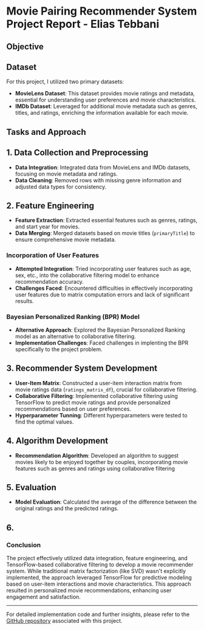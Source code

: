 # Movie Pairing Recommender System Project Report - Elias Tebbani

## Objective

## Dataset

For this project, I utilized two primary datasets:

- **MovieLens Dataset**: This dataset provides movie ratings and metadata, essential for understanding user preferences and movie characteristics.
- **IMDb Dataset**: Leveraged for additional movie metadata such as genres, titles, and ratings, enriching the information available for each movie.

## Tasks and Approach

## 1. Data Collection and Preprocessing

- **Data Integration**: Integrated data from MovieLens and IMDb datasets, focusing on movie metadata and ratings.
- **Data Cleaning**: Removed rows with missing genre information and adjusted data types for consistency.

## 2. Feature Engineering

- **Feature Extraction**: Extracted essential features such as genres, ratings, and start year for movies.
- **Data Merging**: Merged datasets based on movie titles (`primaryTitle`) to ensure comprehensive movie metadata.

### Incorporation of User Features

- **Attempted Integration**: Tried incorporating user features such as age, sex, etc., into the collaborative filtering model to enhance recommendation accuracy.
- **Challenges Faced**: Encountered difficulties in effectively incorporating user features due to matrix computation errors and lack of significant results.

### Bayesian Personalized Ranking (BPR) Model

- **Alternative Approach**: Explored the Bayesian Personalized Ranking model as an alternative to collaborative filtering.
- **Implementation Challenges**: Faced challenges in implenting the BPR specifically to the project problem.

## 3. Recommender System Development

- **User-Item Matrix**: Constructed a user-item interaction matrix from movie ratings data (`ratings_matrix_df`), crucial for collaborative filtering.
- **Collaborative Filtering**: Implemented collaborative filtering using TensorFlow to predict movie ratings and provide personalized recommendations based on user preferences.
- **Hyperparameter Tunning**: Different hyperparameters were tested to find the optimal values.

## 4. Algorithm Development

- **Recommendation Algorithm**: Developed an algorithm to suggest movies likely to be enjoyed together by couples, incorporating movie features such as genres and ratings using collaborative filtering

## 5. Evaluation

- **Model Evaluation**: Calculated the average of the difference between the original ratings and the predicted ratings.

## 6. 

### Conclusion

The project effectively utilized data integration, feature engineering, and TensorFlow-based collaborative filtering to develop a movie recommender system. While traditional matrix factorization (like SVD) wasn't explicitly implemented, the approach leveraged TensorFlow for predictive modeling based on user-item interactions and movie characteristics. This approach resulted in personalized movie recommendations, enhancing user engagement and satisfaction.

---

For detailed implementation code and further insights, please refer to the [GitHub repository](link-to-your-repo) associated with this project.
